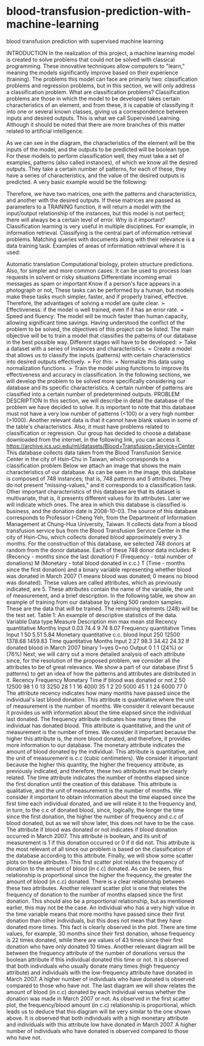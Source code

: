 # blood-transfusion-prediction-with-machine-learning
blood transfusion prediction with supervised machine learning


INTRODUCTION
In the realization of this project, a machine learning model is created to solve problems that could not be solved with classical programming. These innovative techniques allow computers to "learn," meaning the models significantly improve based on their experience (training).
The problems this model can face are primarily two: classification problems and regression problems, but in this section, we will only address a classification problem.
What are classification problems?
Classification problems are those in which the model to be developed takes certain characteristics of an element, and from these, it is capable of classifying it into one or several known classes, giving us a correspondence between inputs and desired outputs. This is what we call Supervised Learning.
Although it should be noted that there are more branches of this matter related to artificial intelligence.

As we can see in the diagram, the characteristics of the element will be the inputs of the model, and the outputs to be predicted will be boolean type.
For these models to perform classification well, they must take a set of examples, patterns (also called instances), of which we know all the desired outputs.
They take a certain number of patterns, for each of these, they have a series of characteristics, and the value of the desired outputs is predicted.
A very basic example would be the following:

Therefore, we have two matrices, one with the patterns and characteristics, and another with the desired outputs.
If these matrices are passed as parameters to a TRAINING function, it will return a model with the input/output relationship of the instances, but this model is not perfect; there will always be a certain level of error.
Why is it important?
Classification learning is very useful in multiple disciplines. For example, in information retrieval. Classifying is the central part of information retrieval problems. Matching queries with documents along with their relevance is a data training task.
Examples of areas of information retrieval where it is used:

Automatic translation
Computational biology, protein structure predictions.
Also, for simpler and more common cases:
It can be used to process loan requests in solvent or risky situations
Differentiate incoming email messages as spam or important
Know if a person's face appears in a photograph or not,
These tasks can be performed by a human, but models make these tasks much simpler, faster, and if properly trained, effective.
Therefore, the advantages of solving a model are quite clear.
➢ Effectiveness: if the model is well trained, even if it has an error rate.
➢ Speed and fluency: The model will be much faster than human capacity, allowing significant time savings.
Having understood the conflict of the problem to be solved, the objectives of this project can be listed.
The main objective will be to train a model that classifies the patterns of our database in the best possible way.
Different stages will have to be developed:
➢ Take a dataset with a series of instances and characteristics.
➢ Create a model that allows us to classify the inputs (patterns) with certain
characteristics into desired outputs effectively.
➢ For this:
➢ Normalize this data using normalization functions.
➢ Train the model using functions to improve its effectiveness and accuracy in
classification.
In the following sections, we will develop the problem to be solved more specifically considering our database and its specific characteristics.
A certain number of patterns are classified into a certain number of predetermined outputs.
PROBLEM DESCRIPTION
In this section, we will describe in detail the database of the problem we have decided to solve.
It is important to note that this database must not have a very low number of patterns (<100) or a very high number (>1000). Another relevant data is that it cannot have blank values in some of the table's characteristics. Also, it must have problems related to classification or regression.
Our group has decided to choose a database downloaded from the internet. In the following link, you can access it.
https://archive.ics.uci.edu/ml/datasets/Blood+Transfusion+Service+Center
This database collects data taken from the Blood Transfusion Service Center in the city of Hsin-Chu in Taiwan, which corresponds to a classification problem
Below we attach an image that shows the main characteristics of our database.
As can be seen in the image, this database is composed of 748 instances; that is, 748 patterns and 5 attributes. They do not present "missing-values," and it corresponds to a classification task. Other important characteristics of this database are that its dataset is multivariate, that is, it presents different values for its attributes. Later we will indicate which ones. The area in which this database is classified is business, and the donation date is 2008-10-03.
The source of this database corresponds to Professor I-Cheng Yeh, from the Department of Information Management at Chung-Hua University, Taiwan. It collects data from a blood transfusion service bus from the Blood Transfusion Service Center in the city of Hsin-Chu, which collects donated blood approximately every 3 months. For the construction of this database, we selected 748 donors at random from the donor database. Each of these 748 donor data includes:
R (Recency - months since the last donation)
F (Frequency - total number of donations)
M (Monetary - total blood donated in c.c.)
T (Time - months since the first donation)
and a binary variable representing whether blood was donated in March 2007 (1
means blood was donated; 0 means no blood was donated).
These values ​​are called attributes, which as previously indicated, are 5.
These attributes contain the name of the variable, the unit of measurement, and a brief description.
In the following table, we show an example of training from our database by taking 500 random samples. These are the data that will be trained. The remaining elements (248) will be the test set.
Table 1: An example of descriptive statistics of the data.
Variable Data type Measure Description min max mean std
Recency quantitative Months Input 0.03 74.4 9.74 8.07
Frequency quantitative Times Input 1 50 5.51 5.84
Monetary quantitative c.c.
blood
Input 250 12500 1378.68 1459.83
Time quantitative Months Input 2.27 98.3 34.42 24.32
If donated
blood in
March 2007
binary 1=yes
0=no
Output 0 1 1 (24%) or
(76%)
Next, we will carry out a more detailed analysis of each attribute since, for the resolution of the proposed problem, we consider all the attributes to be of great relevance.
We show a part of our database (first 5 patterns) to get an idea of ​​how the patterns and attributes are distributed in it.
Recency Frequency Monetary Time If blood was
donated or not
2 50 12500 98 1
0 13 3250 28 1
1 16 4000 35 1
2 20 5000 45 1
1 24 6000 77 0
The attribute recency indicates how many months have passed since the individual's last blood donation. This attribute is quantitative where the unit of measurement is the number of months. We consider it relevant because it provides us with information about the time elapsed since the individual last donated.
The frequency attribute indicates how many times the individual has donated blood. This attribute is quantitative, and the unit of measurement is the number of times. We consider it important because the higher this attribute is, the more blood donated, and therefore, it provides more information to our database.
The monetary attribute indicates the amount of blood donated by the individual. This attribute is quantitative, and the unit of measurement is c.c (cubic centimeters). We consider it important because the higher this quantity, the higher the frequency attribute, as previously indicated, and therefore, these two attributes must be clearly related.
The time attribute indicates the number of months elapsed since the first donation until the creation of this database. This attribute is qualitative, and the unit of measurement is the number of months. We consider it important to obtain information about the time elapsed since the first time each individual donated, and we will relate it to the frequency and, in turn, to the c.c of donated blood, since, logically, the longer the time since the first donation, the higher the number of frequency and c.c of blood donated, but as we will show later, this does not have to be the case.
The attribute if blood was donated or not indicates if blood donation occurred in March 2007. This attribute is boolean, and its unit of measurement is 1 if this donation occurred or 0 if it did not. This attribute is the most relevant of all since our problem is based on the classification of the database according to this attribute.
Finally, we will show some scatter plots on these attributes.
This first scatter plot relates the frequency of donation to the amount of blood (in c.c) donated.
As can be seen, this relationship is proportional since the higher the frequency, the greater the amount of blood (in c.c) donated.
There is a clear relationship between these two attributes.
Another relevant scatter plot is one that relates the frequency of donation to the number of months elapsed since the first donation.
This should also be a proportional relationship, but as mentioned earlier, this may not be the case. An individual who has a very high value in the time variable means that more months have passed since their first donation than other individuals, but this does not mean that they have donated more times.
This fact is clearly observed in the plot. There are time values, for example, 30 months since their first donation, whose frequency is 22 times donated, while there are values of 43 times since their first donation who have only donated 10 times.
Another relevant diagram will be between the frequency attribute of the number of donations versus the boolean attribute if this individual donated this time or not.
It is observed that both individuals who usually donate many times (high frequency attribute) and individuals with the low-frequency attribute have donated in March 2007.
A higher number of individuals who have donated is observed compared to those who have not.
The last diagram we will show relates the amount of blood (in c.c) donated by each individual versus whether the donation was made in March 2007 or not.
As observed in the first scatter plot, the frequency/blood amount (in c.c) relationship is proportional, which leads us to deduce that this diagram will be very similar to the one shown above.
It is observed that both individuals with a high monetary attribute and individuals with this attribute low have donated in March 2007.
A higher number of individuals who have donated is observed compared to those who have not.





